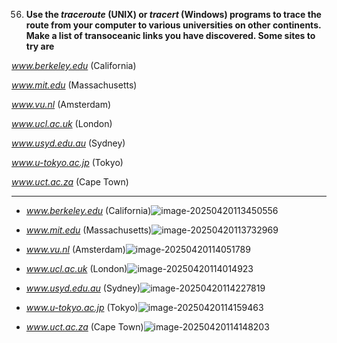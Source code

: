 56. **Use the *traceroute* (UNIX) or *tracert* (Windows) programs to trace the route from your computer to various universities on other continents. Make a list of transoceanic links you have discovered. Some sites to try are**

*www.berkeley.edu* (California)

*www.mit.edu* (Massachusetts)

*www.vu.nl* (Amsterdam)

*www.ucl.ac.uk* (London)

*www.usyd.edu.au* (Sydney)

*www.u-tokyo.ac.jp* (Tokyo)

*www.uct.ac.za* (Cape Town)

---

- *www.berkeley.edu* (California)![image-20250420113450556](https://wppjkwmarkdownpic.oss-cn-beijing.aliyuncs.com/202504201134772.png)

- *www.mit.edu* (Massachusetts)![image-20250420113732969](https://wppjkwmarkdownpic.oss-cn-beijing.aliyuncs.com/202504201137823.png)

- *www.vu.nl* (Amsterdam)![image-20250420114051789](https://wppjkwmarkdownpic.oss-cn-beijing.aliyuncs.com/202504201140766.png)
- *www.ucl.ac.uk* (London)![image-20250420114014923](https://wppjkwmarkdownpic.oss-cn-beijing.aliyuncs.com/202504201140262.png)

- *www.usyd.edu.au* (Sydney)![image-20250420114227819](https://wppjkwmarkdownpic.oss-cn-beijing.aliyuncs.com/202504201142214.png)

- *www.u-tokyo.ac.jp* (Tokyo)![image-20250420114159463](https://wppjkwmarkdownpic.oss-cn-beijing.aliyuncs.com/202504201141561.png)

- *www.uct.ac.za* (Cape Town)![image-20250420114148203](https://wppjkwmarkdownpic.oss-cn-beijing.aliyuncs.com/202504201141319.png)